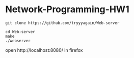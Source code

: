 # Network-Programming-HW1
```` 
git clone https://github.com/tryyyagain/Web-server
````
````
cd Web-server
make
./webserver
````
open http://localhost:8080/ in firefox
